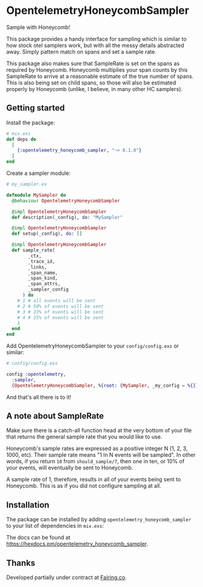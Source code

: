 # OpentelemetryHoneycombSampler

Sample with Honeycomb!

This package provides a handy interface for sampling which is similar to how stock otel samplers work, but with all the messy details abstracted away. Simply pattern match on spans and set a sample rate.

This package also makes sure that SampleRate is set on the spans as required by Honeycomb. Honeycomb multiplies your span counts by this SampleRate to arrive at a reasonable estimate of the true number of spans. This is also being set on child spans, so those will also be estimated properly by Honeycomb (unlike, I believe, in many other HC samplers).

## Getting started

Install the package:

```elixir
# mix.exs
def deps do
  [
    {:opentelemetry_honeycomb_sampler, "~> 0.1.0"}
  ]
end
```

Create a sampler module:

```elixir
# my_sampler.ex

defmodule MySampler do
  @behaviour OpentelemetryHoneycombSampler

  @impl OpentelemetryHoneycombSampler
  def description(_config), do: "MySampler"

  @impl OpentelemetryHoneycombSampler
  def setup(_config), do: []

  @impl OpentelemetryHoneycombSampler
  def sample_rate(
        _ctx,
        _trace_id,
        _links,
        _span_name,
        _span_kind,
        _span_attrs,
        _sampler_config
      ) do
    # 1 # all events will be sent
    # 2 # 50% of events will be sent
    # 3 # 33% of events will be sent
    # 4 # 25% of events will be sent
    1
  end
end
```

Add OpentelemetryHoneycombSampler to your `config/config.exs` or similar:

```elixir
# config/config.exs

config :opentelemetry,
  :sampler,
  {OpentelemetryHoneycombSampler, %{root: {MySampler, _my_config = %{}}}}
```

And that's all there is to it!

## A note about SampleRate

Make sure there is a catch-all function head at the very bottom of your file that returns the general sample rate that you would like to use.

Honeycomb's sample rates are expressed as a positive integer N (1, 2, 3, 1000, etc). Their sample rate means "1 in N events will be sampled". In other words, if you return `10` from `should_sample/7`, then one in ten, or 10% of your events, will eventually be sent to Honeycomb.

A sample rate of 1, therefore, results in all of your events being sent to Honeycomb. This is as if you did not configure sampling at all.


## Installation

The package can be installed by adding `opentelemetry_honeycomb_sampler` to your list of dependencies in `mix.exs`:


The docs can be found at <https://hexdocs.pm/opentelemetry_honeycomb_sampler>.

## Thanks

Developed partially under contract at [Fairing.co](https://fairing.co).
